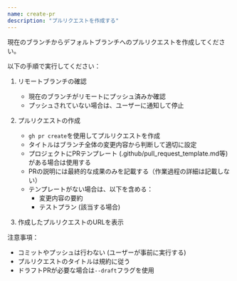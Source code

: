 ```yaml
---
name: create-pr
description: "プルリクエストを作成する"
---
```


現在のブランチからデフォルトブランチへのプルリクエストを作成してください。

以下の手順で実行してください：

1. リモートブランチの確認
   - 現在のブランチがリモートにプッシュ済みか確認
   - プッシュされていない場合は、ユーザーに通知して停止

2. プルリクエストの作成
   - `gh pr create`を使用してプルリクエストを作成
   - タイトルはブランチ全体の変更内容から判断して適切に設定
   - プロジェクトにPRテンプレート (.github/pull_request_template.md等) がある場合は使用する
   - PRの説明には最終的な成果のみを記載する（作業過程の詳細は記載しない）
   - テンプレートがない場合は、以下を含める：
     - 変更内容の要約
     - テストプラン (該当する場合)

3. 作成したプルリクエストのURLを表示

注意事項：
- コミットやプッシュは行わない (ユーザーが事前に実行する)
- プルリクエストのタイトルは規約に従う
- ドラフトPRが必要な場合は`--draft`フラグを使用